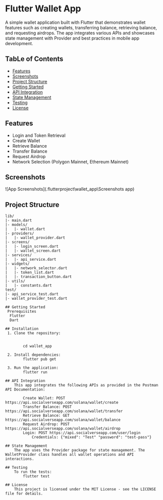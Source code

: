 # Flutter Wallet App

A simple wallet application built with Flutter that demonstrates wallet features such as creating wallets, transferring balance, retrieving balance, and requesting airdrops. The app integrates various APIs and showcases state management with Provider and best practices in mobile app development.

## TabLe of Contents

- [Features](#features)
- [Screenshots](#screenshots)
- [Project Structure](#project-structure)
- [Getting Started](#getting-started)
- [API Integration](#api-integration)
- [State Management](#state-management)
- [Testing](#testing)
- [License](#license)

## Features

- Login and Token Retrieval
- Create Wallet
- Retrieve Balance
- Transfer Balance
- Request Airdrop
- Network Selection (Polygon Mainnet, Ethereum Mainnet)

## Screenshots

![App Screenshots](.flutterproject\wallet_app\Screenshots app)

## Project Structure

```plaintext
lib/
|- main.dart
|- models/
|   |- wallet.dart
|- providers/
|   |- wallet_provider.dart
|- screens/
|   |- login_screen.dart
|   |- wallet_screen.dart
|- services/
|   |- api_service.dart
|- widgets/
|   |- network_selector.dart
|   |- token_list.dart
|   |- transaction_button.dart
|- utils/
|   |- constants.dart
test/
|- api_service_test.dart
|- wallet_provider_test.dart

## Getting Started
 Prerequisites
  Flutter
  Dart

## Installation
 1. Clone the repository:
       
        
        cd wallet_app

 2. Install dependencies:
        flutter pub get

 3. Run the application:
        flutter run

## API Integration
    This app integrates the following APIs as provided in the Postman API Documentation:

        Create Wallet: POST https://api.socialverseapp.com/solana/wallet/create
        Transfer Balance: POST https://api.socialverseapp.com/solana/wallet/transfer
        Retrieve Balance: GET https://api.socialverseapp.com/solana/wallet/balance
        Request Airdrop: POST https://api.socialverseapp.com/solana/wallet/airdrop
        Login: POST https://api.socialverseapp.com/user/login
            Credentials: {"mixed": "Test" "password": "test-pass"}

## State Management
    The app uses the Provider package for state management. The WalletProvider class handles all wallet operations and API interactions.

## Testing
    To run the tests:
        flutter test

## License
    This project is licensed under the MIT License - see the LICENSE file for details.